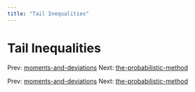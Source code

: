 ```yaml
---
title: "Tail Inequalities"
---
```


# Tail Inequalities

Prev: [moments-and-deviations](moments-and-deviations.md)
Next: [the-probabilistic-method](the-probabilistic-method.md)

Prev: [moments-and-deviations](moments-and-deviations.md)
Next: [the-probabilistic-method](the-probabilistic-method.md)
